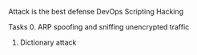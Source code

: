 Attack is the best defense
DevOps
Scripting
Hacking

Tasks
0. ARP spoofing and sniffing unencrypted traffic
1. Dictionary attack
